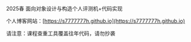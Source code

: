 2025春 面向对象设计与构造个人评测机+代码实现

个人博客网站：[https://s7777777h.github.io](https://s7777777h.github.io)

请注意：课程查重工具覆盖往年代码，请勿抄袭
